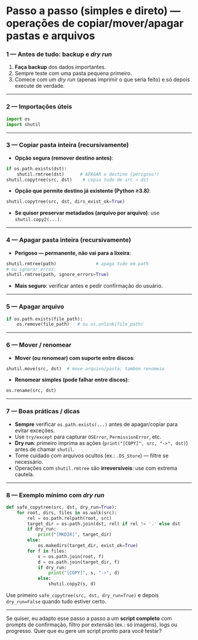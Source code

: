 # Passo a passo (simples e direto) — operações de copiar/mover/apagar pastas e arquivos

### 1 — Antes de tudo: backup e *dry run*

1. **Faça backup** dos dados importantes.
2. Sempre teste com uma pasta pequena primeiro.
3. Comece com um *dry run* (apenas imprimir o que seria feito) e só depois execute de verdade.

---

### 2 — Importações úteis

```python
import os
import shutil
```

---

### 3 — Copiar pasta inteira (recursivamente)

* **Opção segura (remover destino antes)**:

```python
if os.path.exists(dst):
    shutil.rmtree(dst)      # APAGAR o destino (perigoso!)
shutil.copytree(src, dst)    # copia tudo de src → dst
```

* **Opção que permite destino já existente (Python ≥3.8)**:

```python
shutil.copytree(src, dst, dirs_exist_ok=True)
```

* **Se quiser preservar metadados (arquivo por arquivo)**: use `shutil.copy2(...)`.

---

### 4 — Apagar pasta inteira (recursivamente)

* **Perigoso — permanente, não vai para a lixeira**:

```python
shutil.rmtree(path)               # apaga tudo em path
# ou ignorar erros:
shutil.rmtree(path, ignore_errors=True)
```

* **Mais seguro**: verificar antes e pedir confirmação do usuário.

---

### 5 — Apagar arquivo

```python
if os.path.exists(file_path):
    os.remove(file_path)   # ou os.unlink(file_path)
```

---

### 6 — Mover / renomear

* **Mover (ou renomear) com suporte entre discos**:

```python
shutil.move(src, dst)  # move arquivo/pasta; também renomeia
```

* **Renomear simples (pode falhar entre discos)**:

```python
os.rename(src, dst)
```

---

### 7 — Boas práticas / dicas

* **Sempre** verificar `os.path.exists(...)` antes de apagar/copiar para evitar exceções.
* Use `try/except` para capturar `OSError`, `PermissionError`, etc.
* **Dry run**: primeiro imprima as ações (`print("[COPY]", src, "->", dst)`) antes de chamar `shutil`.
* Tome cuidado com arquivos ocultos (ex.: `.DS_Store`) — filtre se necessário.
* Operações com `shutil.rmtree` são **irreversíveis**: use com extrema cautela.

---

### 8 — Exemplo mínimo com *dry run*

```python
def safe_copytree(src, dst, dry_run=True):
    for root, dirs, files in os.walk(src):
        rel = os.path.relpath(root, src)
        target_dir = os.path.join(dst, rel) if rel != '.' else dst
        if dry_run:
            print("[MKDIR]", target_dir)
        else:
            os.makedirs(target_dir, exist_ok=True)
        for f in files:
            s = os.path.join(root, f)
            d = os.path.join(target_dir, f)
            if dry_run:
                print("[COPY]", s, "->", d)
            else:
                shutil.copy2(s, d)
```

Use primeiro `safe_copytree(src, dst, dry_run=True)` e depois `dry_run=False` quando tudo estiver certo.

---

Se quiser, eu adapto esse passo a passo a um **script completo** com prompts de confirmação, filtro por extensão (ex.: só imagens), logs ou progresso. Quer que eu gere um script pronto para você testar?

